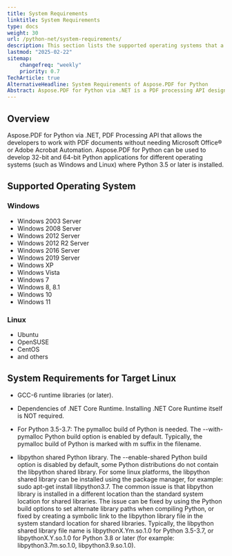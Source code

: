 ```yaml
---
title: System Requirements
linktitle: System Requirements
type: docs
weight: 30
url: /python-net/system-requirements/
description: This section lists the supported operating systems that a developer needs to successfully work with Aspose.PDF for Python.
lastmod: "2025-02-22"
sitemap:
    changefreq: "weekly"
    priority: 0.7
TechArticle: true 
AlternativeHeadline: System Requirements of Aspose.PDF for Python
Abstract: Aspose.PDF for Python via .NET is a PDF processing API designed to enable developers to manipulate PDF documents without the need for Microsoft Office® or Adobe Acrobat Automation. It supports the development of 32-bit and 64-bit Python applications across various operating systems, including Windows and Linux, provided that Python 3.5 or later is installed. The supported Windows versions range from Windows XP to Windows 11, while supported Linux distributions include Ubuntu, OpenSUSE, CentOS, among others. For Linux systems, specific requirements include GCC-6 runtime libraries or later, dependencies of .NET Core Runtime (without needing the runtime itself), and a pymalloc build of Python for versions 3.5-3.7. Additionally, a libpython shared Python library is necessary, often requiring installation via package managers or symbolic links to accommodate non-standard library locations.
---
```


## Overview

Aspose.PDF for Python via .NET, PDF Processing API that allows the developers to work with PDF documents without needing Microsoft Office® or Adobe Acrobat Automation. Aspose.PDF for Python can be used to develop 32-bit and 64-bit Python applications for different operating systems (such as Windows and Linux) where Python 3.5 or later is installed.

## Supported Operating System

### Windows
	
- Windows 2003 Server
- Windows 2008 Server
- Windows 2012 Server
- Windows 2012 R2 Server
- Windows 2016 Server
- Windows 2019 Server
- Windows XP
- Windows Vista
- Windows 7
- Windows 8, 8.1
- Windows 10
- Windows 11

### Linux

- Ubuntu
- OpenSUSE
- CentOS
- and others

## System Requirements for Target Linux

- GCC-6 runtime libraries (or later).

- Dependencies of .NET Core Runtime. Installing .NET Core Runtime itself is NOT required.

- For Python 3.5-3.7: The pymalloc build of Python is needed. The --with-pymalloc Python build option is enabled by default. Typically, the pymalloc build of Python is marked with m suffix in the filename.

- libpython shared Python library. The --enable-shared Python build option is disabled by default, some Python distributions do not contain the libpython shared library. For some linux platforms, the libpython shared library can be installed using the package manager, for example: sudo apt-get install libpython3.7. The common issue is that libpython library is installed in a different location than the standard system location for shared libraries. The issue can be fixed by using the Python build options to set alternate library paths when compiling Python, or fixed by creating a symbolic link to the libpython library file in the system standard location for shared libraries. Typically, the libpython shared library file name is libpythonX.Ym.so.1.0 for Python 3.5-3.7, or libpythonX.Y.so.1.0 for Python 3.8 or later (for example: libpython3.7m.so.1.0, libpython3.9.so.1.0).


